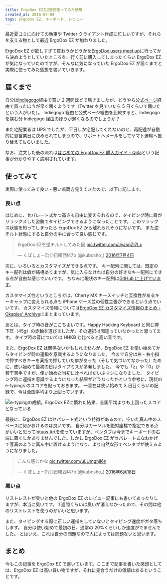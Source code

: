 ```yaml
---
title: ErgoDox EZを2週間使ってみた感想
created_at: 2016-07-04
tags: Ergodox EZ, キーボード, レビュー
---
```


最近夏コミに向けての執筆や Twitter クライアント作成に忙しいですが、それらを支える物として最近 ErgoDox EZ が加わりました。

ErgoDox EZ が欲しすぎて買おうかどうかを[ErgoDox users meet up](http://eventdots.jp/report/20160610_588645)に行ってから決めようとしていたところを、行く前に購入してしまったくらい ErgoDox EZ が気になっていたのですが、そんなに気になっていた ErgoDox EZ が届くまでと実際に使ってみた感想を書いていきます。

## 届くまで

自分は[Indiegogo](https://www.indiegogo.com/projects/ergodox-ez-an-incredible-mechanical-keyboard#/)経由で買い 2 週間ほどで届きましたが、どうやら[公式ページ](https://ergodox-ez.com/)経由で買ったほうが早く届くようです（Twitter を見ていたら 5 日くらいで届いたという人がいた）。
Indiegogo 経由と公式ページ経由を比較すると、Indiegogo を挟む分 Indiegogo 経由のほうが遅くなるのでしょうか？

また宅配業者は UPS でしたが、平日しか宅配してくれないのと、再配達が自動的に翌営業日に決められてしまうので、サポートへメールをしてヤマト運輸へ振り替えてもらいました。

なお、注文した後の流れは[はじめての ErgoDox EZ 購入ガイド - Qiita](http://qiita.com/moutend/items/dd3ac2b8cffd69809928)という記事が分かりやすく説明されています。

## 使ってみて

実際に使ってみて良い・悪い点両方見えてきたので、以下に記します。

### 良い点

はじめに、セパレート式かつ高さも自由に変えられるので、タイピング時に肩がリラックスした姿勢でタイピングできるようになったことです。
このリラックス状態を知ってしまったら ErgoDox EZ から離れられそうにないです。
また逆チルト状態にすると自分の手に合って良い感じです。

<blockquote class="twitter-tweet" lang="ja"><p lang="ja" dir="ltr">ErgoDox EZを逆チルトしてみた図 <a href="https://t.co/JyJbnZI7Lx">pic.twitter.com/JyJbnZI7Lx</a></p>&mdash; くぼしょー㌠◎日曜西f47b (@kubosho_) <a href="https://twitter.com/kubosho_/status/749892423539576832">2016年7月4日</a></blockquote>

次に、いろいろとカスタマイズができる点です。
キー配列に関しては、既定のキー配列は癖が結構ありますが、気に入らなければ自分の好きなキー配列にできる点が自由な感じでいいです。
ちなみに現状のキー配列は[GitHub に上げています](https://github.com/kubosho/qmk_firmware/blob/master/keyboard/ergodox_ez/keymaps/kubosho/keymap.c)。

カスタマイズ性というところでは、Cherry MX キースイッチと互換性があるキーキャップに変えられる点も iPhone ケース並の個性主張ができるという点でいいです。
カスタマイズ情報については[ErgoDox EZ カスタマイズ情報のまとめ - Okapies' Archive](http://okapies.hateblo.jp/entry/2016/05/15/164009)にまとまっています。

あとは、タイプ時の音がここちよいです。Happy Hacking Keyboard と同じ押下圧（45g）の赤軸を選びましたが、その選択は間違っていなかったと思ってます。
タイプ時の音については HHKB と比べると高い音です。

また、ErgoDox EZ は関係ないかもしれませんが、ErgoDox EZ を使い始めてからタイピング時の運指を意識するようになりました。
今まで自分は左・右小指で押すべきキーを薬指で押していた癖があった（そして気づいてなかった）ために、使い始めて最初の日はタイプミスが多発しました。
今でも「z」や「0」が若干苦手ですが、使い始めた当初に比べればだいぶマシになりました。
タイピング時に運指を意識するようになった結果がどうなったかという参考に、現状の e-typings のスコアを貼っておきます。
一番左は使い始めて 3 日目くらいの記録で、今は全国平均より上回っています。

![e-typingの成績。ErgoDox EZに慣れた結果、全国平均よりも上回ったスコアとなっている](//res.cloudinary.com/kubosho/image/upload/v1589722423/e-typing_dubdvb.png)

最後に、ErgoDox EZ はセパレート式という特徴があるので、空いた真ん中のスペースに何かおけるのは良いです。
自分はカーソルを絶対座標で指定できる点がいいと思って[Intuos Art](http://amzn.to/29eZdtJ)を使っていますが、ペンタブは今までキーボードの右端に置くしかありませんでした。しかし ErgoDox EZ がセパレート式なおかげで写真のように真ん中に置けるようになり、より自然な形でペンタブが使えるようになりました。

<blockquote class="twitter-tweet" data-lang="ja"><p lang="ja" dir="ltr">こんな感じかな <a href="https://t.co/uLUmghjI6n">pic.twitter.com/uLUmghjI6n</a></p>&mdash; くぼしょー㌠◎日曜西f47b (@kubosho_) <a href="https://twitter.com/kubosho_/status/743969878382510080">2016年6月18日</a></blockquote>

### 悪い点

リストレストが臭いと他の ErgoDox EZ のレビュー記事にも書いてあったりしますが、本当に臭いです。
1 週間くらいは臭いが消えなかったので、その間は他のリストレストを使うのがいいと思います。

また、タイピングする際に正しい運指をしていないとタイピング速度がガタ落ちします。
自分は使い始めて最初の日、通常の 20%くらいしか速度がでませんでした。
とはいえ、これは自分の問題なので人によっては問題ないと思います。

## まとめ

今もこの記事を ErgoDox EZ で書いています。ここまで記事を書いた感想としては、ErgoDox EZ は高い買い物ですが、それに見合うだけの価値はあるということです。
